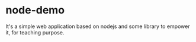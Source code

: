 node-demo
=========

It's a simple web application based on nodejs and some library to empower it, for teaching purpose.
